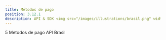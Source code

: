 ```yaml
---
title: Métodos de pago
position: 3.12.1
description: API & SDK <img src="/images/illustrations/brasil.png" width="50">
---
```


5 Metodos de pago API Brasil
